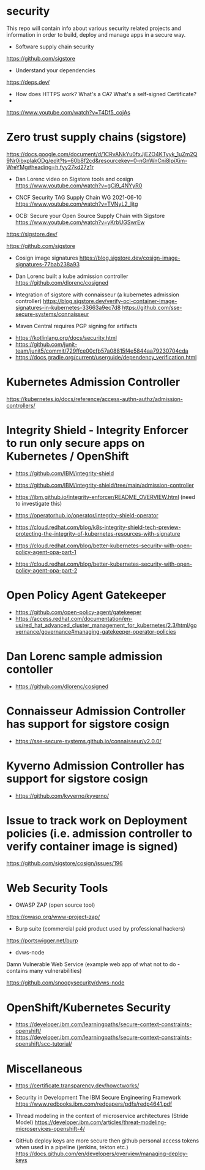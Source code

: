 # security

This repo will contain info about various security related projects and information in order to build, deploy and manage apps in a secure way.

* Software supply chain security

https://github.com/sigstore

* Understand your dependencies

https://deps.dev/

* How does HTTPS work? What's a CA? What's a self-signed Certificate?
* 
https://www.youtube.com/watch?v=T4Df5_cojAs


# Zero trust supply chains (sigstore)

https://docs.google.com/document/d/1CRvANkYu0fxJjEZO4KTyyk_1uZm2Q9Nr0ibxplakODg/edit?ts=60b8f2cd&resourcekey=0-nGnWnCni8IpiXim-WreYMg#heading=h.fyy27kd27z1r

* Dan Lorenc video on Sigstore tools and cosign
https://www.youtube.com/watch?v=gCi9_4NYyR0

* CNCF Security TAG Supply Chain WG 2021-06-10
https://www.youtube.com/watch?v=TVNyL2_ljtg

* OCB: Secure your Open Source Supply Chain with Sigstore
https://www.youtube.com/watch?v=yKrbUGSwrEw

https://sigstore.dev/

https://github.com/sigstore

* Cosign image signatures
https://blog.sigstore.dev/cosign-image-signatures-77bab238a93

* Dan Lorenc built a kube admission controller
https://github.com/dlorenc/cosigned

* Integration of sigstore with connaisseur (a kubernetes admission controller)
https://blog.sigstore.dev/verify-oci-container-image-signatures-in-kubernetes-33663a9ec7d8
https://github.com/sse-secure-systems/connaisseur

* Maven Central requires PGP signing for artifacts
- https://kotlinlang.org/docs/security.html
- https://github.com/junit-team/junit5/commit/729ffce00cfb57a08815f4e5844aa79230704cda
- https://docs.gradle.org/current/userguide/dependency_verification.html

# Kubernetes Admission Controller

https://kubernetes.io/docs/reference/access-authn-authz/admission-controllers/

# Integrity Shield - Integrity Enforcer to run only secure apps on Kubernetes / OpenShift
* https://github.com/IBM/integrity-shield
* https://github.com/IBM/integrity-shield/tree/main/admission-controller
* https://ibm.github.io/integrity-enforcer/README_OVERVIEW.html (need to investigate this)
* https://operatorhub.io/operator/integrity-shield-operator
* https://cloud.redhat.com/blog/k8s-integrity-shield-tech-preview-protecting-the-integrity-of-kubernetes-resources-with-signature

* https://cloud.redhat.com/blog/better-kubernetes-security-with-open-policy-agent-opa-part-1
* https://cloud.redhat.com/blog/better-kubernetes-security-with-open-policy-agent-opa-part-2


# Open Policy Agent Gatekeeper

* https://github.com/open-policy-agent/gatekeeper
* https://access.redhat.com/documentation/en-us/red_hat_advanced_cluster_management_for_kubernetes/2.3/html/governance/governance#managing-gatekeeper-operator-policies

# Dan Lorenc sample admission contoller

* https://github.com/dlorenc/cosigned

# Connaisseur Admission Controller has support for sigstore cosign

* https://sse-secure-systems.github.io/connaisseur/v2.0.0/

# Kyverno Admission Controller has support for sigstore cosign

* https://github.com/kyverno/kyverno/

# Issue to track work on Deployment policies (i.e. admission controller to verify container image is signed)
https://github.com/sigstore/cosign/issues/196

# Web Security Tools

* OWASP ZAP (open source tool)

https://owasp.org/www-project-zap/

* Burp suite (commercial paid product used by professional hackers)

https://portswigger.net/burp

* dvws-node

Damn Vulnerable Web Service (example web app of what not to do - contains many vulnerabilities)

https://github.com/snoopysecurity/dvws-node

# OpenShift/Kubernetes Security

* https://developer.ibm.com/learningpaths/secure-context-constraints-openshift/
* https://developer.ibm.com/learningpaths/secure-context-constraints-openshift/scc-tutorial/


# Miscellaneous

* https://certificate.transparency.dev/howctworks/

* Security in Development The IBM Secure Engineering Framework
https://www.redbooks.ibm.com/redpapers/pdfs/redp4641.pdf

* Thread modeling in the context of microservice architectures (Stride Model)
https://developer.ibm.com/articles/threat-modeling-microservices-openshift-4/

* GitHub deploy keys are more secure then github personal access tokens when used in a pipeline (jenkins, tekton etc.)
https://docs.github.com/en/developers/overview/managing-deploy-keys

